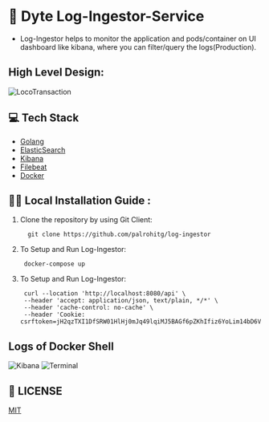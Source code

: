 # :metal:	Dyte Log-Ingestor-Service
- Log-Ingestor helps to monitor the application and pods/container on UI dashboard like kibana, where you can filter/query the logs(Production). 


## High Level Design:
![LocoTransaction](https://github-production-user-asset-6210df.s3.amazonaws.com/40069230/284015822-0b0a5d47-80e1-4bd0-a352-03634b288323.png)

## :computer: Tech Stack

* [Golang](https://go.dev/)
* [ElasticSearch](https://www.elastic.co/elasticsearch)
* [Kibana](https://www.elastic.co/kibana)
* [Filebeat](https://www.elastic.co/beats/filebeat)
* [Docker](https://www.docker.com/)


## :running_woman: Local Installation Guide :

1. Clone the repository by using Git Client:

         git clone https://github.com/palrohitg/log-ingestor

2. To Setup and Run Log-Ingestor:

        docker-compose up 

2. To Setup and Run Log-Ingestor:

        curl --location 'http://localhost:8080/api' \
        --header 'accept: application/json, text/plain, */*' \
        --header 'cache-control: no-cache' \
        --header 'Cookie: csrftoken=jH2qzTXI1DfSRW01HlHj0mJq49lqiMJ5BAGf6pZKhIfiz6YoLim14bD6V06tde7v'



## Logs of Docker Shell
![Kibana](https://github.com/palrohitg/log-ingestor/assets/40069230/a33a9fbb-be2c-4e9a-8812-338e0f2bbc81)
![Terminal](https://github.com/palrohitg/log-ingestor/assets/40069230/b11e1d11-94be-493f-90e1-ae3d39e66557)

## 📜 LICENSE

[MIT](https://github.com/palrohitg/log-ingestor) 
